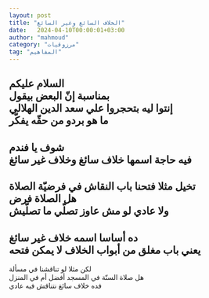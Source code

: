 ```yaml
---
layout: post
title: "الخلاف السائغ وغير السائغ"
date:   2024-04-10T00:00:01+03:00
author: "mahmoud"
category: "مرزوقيات"
tag: "المفاهيم"
---
```



السلام عليكم  
بمناسبة إنّ البعض بيقول  
إنتوا ليه بتحجروا علي سعد الدين الهلالي  
ما هو بردو من حقّه يفكّر  
-  
شوف يا فندم  
فيه حاجة اسمها خلاف سائغ وخلاف غير سائغ  
-  
تخيل مثلا فتحنا باب النقاش في فرضيّة الصلاة  
هل الصلاة فرض  
ولا عادي لو مش عاوز تصلّي ما تصلّيش  
-  
ده أساسا اسمه خلاف غير سائغ  
يعني باب مغلق من أبواب الخلاف لا يمكن فتحه  
-  
لكن مثلا لو تناقشنا في مسألة  
هل صلاة السنّة في المسجد أفضل أم في المنزل  
فده خلاف سائغ نتناقش فيه عادي
